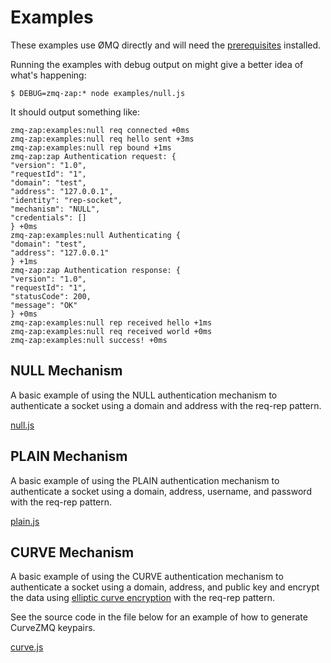 # Examples

These examples use ØMQ directly and will need the [prerequisites](../README.md#prerequisites) installed.

Running the examples with debug output on might give a better idea of what's happening:

	$ DEBUG=zmq-zap:* node examples/null.js
	
It should output something like:

	zmq-zap:examples:null req connected +0ms
	zmq-zap:examples:null req hello sent +3ms
	zmq-zap:examples:null rep bound +1ms
	zmq-zap:zap Authentication request: {
	"version": "1.0",
	"requestId": "1",
	"domain": "test",
	"address": "127.0.0.1",
	"identity": "rep-socket",
	"mechanism": "NULL",
	"credentials": []
	} +0ms
	zmq-zap:examples:null Authenticating {
	"domain": "test",
	"address": "127.0.0.1"
	} +1ms
	zmq-zap:zap Authentication response: {
	"version": "1.0",
	"requestId": "1",
	"statusCode": 200,
	"message": "OK"
	} +0ms
	zmq-zap:examples:null rep received hello +1ms
	zmq-zap:examples:null req received world +0ms
	zmq-zap:examples:null success! +0ms


## NULL Mechanism

A basic example of using the NULL authentication mechanism to authenticate a socket using a domain and address with the req-rep pattern.

[null.js](null.js)
	
## PLAIN Mechanism

A basic example of using the PLAIN authentication mechanism to authenticate a socket using a domain, address, username, and password with the req-rep pattern.

[plain.js](plain.js)

## CURVE Mechanism

A basic example of using the CURVE authentication mechanism to authenticate a socket using a domain, address, and public key and encrypt the data using [elliptic curve encryption](http://en.wikipedia.org/wiki/Elliptic_curve_cryptography) with the req-rep pattern.

See the source code in the file below for an example of how to generate CurveZMQ keypairs.

[curve.js](curve.js)
